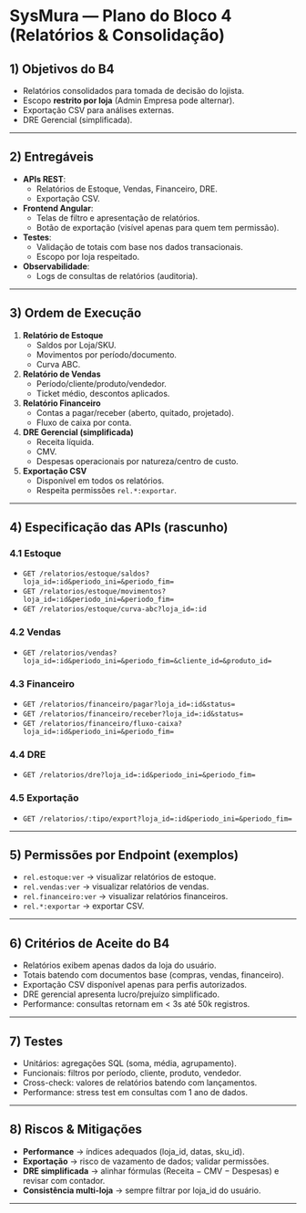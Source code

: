 # SysMura — Plano do Bloco 4 (Relatórios & Consolidação)

## 1) Objetivos do B4
- Relatórios consolidados para tomada de decisão do lojista.
- Escopo **restrito por loja** (Admin Empresa pode alternar).
- Exportação CSV para análises externas.
- DRE Gerencial (simplificada).

---

## 2) Entregáveis
- **APIs REST**:
    - Relatórios de Estoque, Vendas, Financeiro, DRE.
    - Exportação CSV.
- **Frontend Angular**:
    - Telas de filtro e apresentação de relatórios.
    - Botão de exportação (visível apenas para quem tem permissão).
- **Testes**:
    - Validação de totais com base nos dados transacionais.
    - Escopo por loja respeitado.
- **Observabilidade**:
    - Logs de consultas de relatórios (auditoria).

---

## 3) Ordem de Execução
1. **Relatório de Estoque**
    - Saldos por Loja/SKU.
    - Movimentos por período/documento.
    - Curva ABC.
2. **Relatório de Vendas**
    - Período/cliente/produto/vendedor.
    - Ticket médio, descontos aplicados.
3. **Relatório Financeiro**
    - Contas a pagar/receber (aberto, quitado, projetado).
    - Fluxo de caixa por conta.
4. **DRE Gerencial (simplificada)**
    - Receita líquida.
    - CMV.
    - Despesas operacionais por natureza/centro de custo.
5. **Exportação CSV**
    - Disponível em todos os relatórios.
    - Respeita permissões `rel.*:exportar`.

---

## 4) Especificação das APIs (rascunho)

### 4.1 Estoque
- `GET /relatorios/estoque/saldos?loja_id=:id&periodo_ini=&periodo_fim=`
- `GET /relatorios/estoque/movimentos?loja_id=:id&periodo_ini=&periodo_fim=`
- `GET /relatorios/estoque/curva-abc?loja_id=:id`

### 4.2 Vendas
- `GET /relatorios/vendas?loja_id=:id&periodo_ini=&periodo_fim=&cliente_id=&produto_id=`

### 4.3 Financeiro
- `GET /relatorios/financeiro/pagar?loja_id=:id&status=`
- `GET /relatorios/financeiro/receber?loja_id=:id&status=`
- `GET /relatorios/financeiro/fluxo-caixa?loja_id=:id&periodo_ini=&periodo_fim=`

### 4.4 DRE
- `GET /relatorios/dre?loja_id=:id&periodo_ini=&periodo_fim=`

### 4.5 Exportação
- `GET /relatorios/:tipo/export?loja_id=:id&periodo_ini=&periodo_fim=`

---

## 5) Permissões por Endpoint (exemplos)
- `rel.estoque:ver` → visualizar relatórios de estoque.
- `rel.vendas:ver` → visualizar relatórios de vendas.
- `rel.financeiro:ver` → visualizar relatórios financeiros.
- `rel.*:exportar` → exportar CSV.

---

## 6) Critérios de Aceite do B4
- Relatórios exibem apenas dados da loja do usuário.
- Totais batendo com documentos base (compras, vendas, financeiro).
- Exportação CSV disponível apenas para perfis autorizados.
- DRE gerencial apresenta lucro/prejuízo simplificado.
- Performance: consultas retornam em < 3s até 50k registros.

---

## 7) Testes
- Unitários: agregações SQL (soma, média, agrupamento).
- Funcionais: filtros por período, cliente, produto, vendedor.
- Cross-check: valores de relatórios batendo com lançamentos.
- Performance: stress test em consultas com 1 ano de dados.

---

## 8) Riscos & Mitigações
- **Performance** → índices adequados (loja_id, datas, sku_id).
- **Exportação** → risco de vazamento de dados; validar permissões.
- **DRE simplificada** → alinhar fórmulas (Receita − CMV − Despesas) e revisar com contador.
- **Consistência multi-loja** → sempre filtrar por loja_id do usuário.

---
